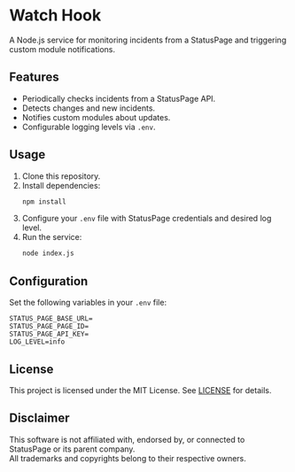 # Watch Hook

A Node.js service for monitoring incidents from a StatusPage and triggering custom module notifications.

## Features

- Periodically checks incidents from a StatusPage API.
- Detects changes and new incidents.
- Notifies custom modules about updates.
- Configurable logging levels via `.env`.

## Usage

1. Clone this repository.
2. Install dependencies:  
   ```bash
   npm install
   ```
3. Configure your `.env` file with StatusPage credentials and desired log level.
4. Run the service:  
   ```bash
   node index.js
   ```

## Configuration

Set the following variables in your `.env` file:

```
STATUS_PAGE_BASE_URL=
STATUS_PAGE_PAGE_ID=
STATUS_PAGE_API_KEY=
LOG_LEVEL=info
```

## License

This project is licensed under the MIT License. See [LICENSE](LICENSE) for details.

## Disclaimer

This software is not affiliated with, endorsed by, or connected to StatusPage or its parent company.  
All trademarks and copyrights belong to their respective owners.

